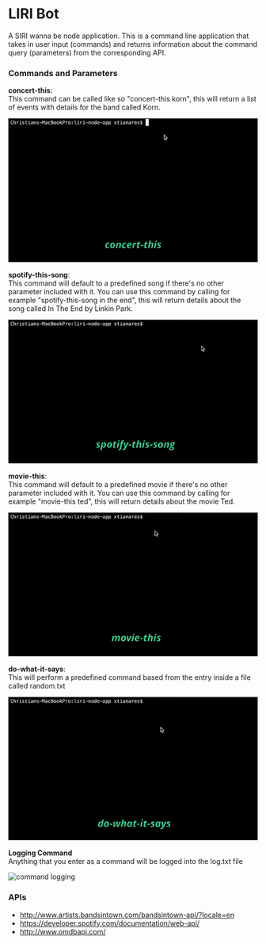 # LIRI Bot
A SIRI wanna be node application. This is a command line application that takes in user input (commands) and returns information about the command query (parameters) from the corresponding API.

### Commands and Parameters
**concert-this**:\
This command can be called like so "concert-this korn", this will return a list of events with details for the band called Korn.

![concert-this example](concert-this.gif)

**spotify-this-song**:\
This command will default to a predefined song if there's no other parameter included with it. You can use this command by calling for example "spotify-this-song in the end", this will return details about the song called In The End by Linkin Park.

![spotify-this-song example](spotify-this-song.gif)

**movie-this**:\
This command will default to a predefined movie if there's no other parameter included with it. You can use this command by calling for example "movie-this ted", this will return details about the movie Ted.

![movie-this example](movie-this.gif)

**do-what-it-says**:\
This will perform a predefined command based from the entry inside a file called random.txt

![do-what-it-says example](do-what-it-says.gif)

**Logging Command**\
Anything that you enter as a command will be logged into the log.txt file

![command logging](logs.gif)

### APIs
* http://www.artists.bandsintown.com/bandsintown-api/?locale=en
* https://developer.spotify.com/documentation/web-api/
* http://www.omdbapi.com/

